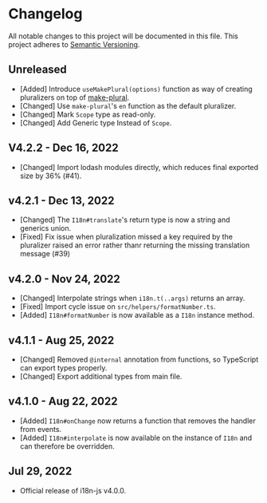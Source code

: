 # Changelog

<!--
Prefix your message with one of the following:

- [Added] for new features.
- [Changed] for changes in existing functionality.
- [Deprecated] for soon-to-be removed features.
- [Removed] for now removed features.
- [Fixed] for any bug fixes.
- [Security] in case of vulnerabilities.
-->

All notable changes to this project will be documented in this file. This
project adheres to [Semantic Versioning](http://semver.org/).

## Unreleased

- [Added] Introduce `useMakePlural(options)` function as way of creating
  pluralizers on top of [make-plural](https://github.com/eemeli/make-plural/).
- [Changed] Use `make-plural`'s `en` function as the default pluralizer.
- [Changed] Mark `Scope` type as read-only.
- [Changed] Add Generic type Instead of `Scope`.

## V4.2.2 - Dec 16, 2022

- [Changed] Import lodash modules directly, which reduces final exported size by
  36% (#41).

## v4.2.1 - Dec 13, 2022

- [Changed] The `I18n#translate`'s return type is now a string and generics
  union.
- [Fixed] Fix issue when pluralization missed a key required by the pluralizer
  raised an error rather thanr returning the missing translation message (#39)

## v4.2.0 - Nov 24, 2022

- [Changed] Interpolate strings when `i18n.t(..args)` returns an array.
- [Fixed] Import cycle issue on `src/helpers/formatNumber.ts`.
- [Added] `I18n#formatNumber` is now available as a `I18n` instance method.

## v4.1.1 - Aug 25, 2022

- [Changed] Removed `@internal` annotation from functions, so TypeScript can
  export types properly.
- [Changed] Export additional types from main file.

## v4.1.0 - Aug 22, 2022

- [Added] `I18n#onChange` now returns a function that removes the handler from
  events.
- [Added] `I18n#interpolate` is now available on the instance of `I18n` and can
  therefore be overridden.

## Jul 29, 2022

- Official release of i18n-js v4.0.0.

